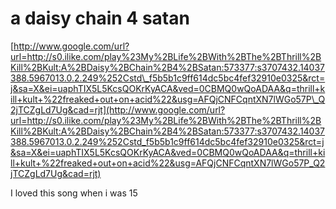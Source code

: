 <!--
id: 933186312
link: http://tumblr.atmos.org/post/933186312/a-daisy-chain-4-satan
slug: a-daisy-chain-4-satan
date: Tue Aug 10 2010 12:40:00 GMT-0700 (PDT)
publish: 2010-08-010
tags: 
title: a daisy chain 4 satan
-->


a daisy chain 4 satan
=====================

[http://www.google.com/url?url=http://s0.ilike.com/play%23My%2BLife%2BWith%2BThe%2BThrill%2BKill%2BKult:A%2BDaisy%2BChain%2B4%2BSatan:573377:s3707432.14037388.5967013.0.2.249%252Cstd\_f5b5b1c9ff614dc5bc4fef32910e0325&rct=j&sa=X&ei=uaphTIX5L5KcsQOKrKyACA&ved=0CBMQ0wQoADAA&q=thrill+kill+kult+%22freaked+out+on+acid%22&usg=AFQjCNFCqntXN7lWGo57P\_Q2jTCZgLd7Ug&cad=rjt](http://www.google.com/url?url=http://s0.ilike.com/play%23My%2BLife%2BWith%2BThe%2BThrill%2BKill%2BKult:A%2BDaisy%2BChain%2B4%2BSatan:573377:s3707432.14037388.5967013.0.2.249%252Cstd_f5b5b1c9ff614dc5bc4fef32910e0325&rct=j&sa=X&ei=uaphTIX5L5KcsQOKrKyACA&ved=0CBMQ0wQoADAA&q=thrill+kill+kult+%22freaked+out+on+acid%22&usg=AFQjCNFCqntXN7lWGo57P_Q2jTCZgLd7Ug&cad=rjt)

I loved this song when i was 15


